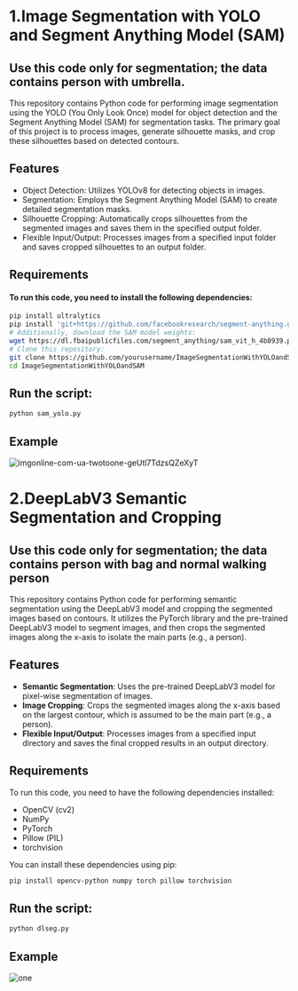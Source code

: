 
# 1.Image Segmentation with YOLO and Segment Anything Model (SAM)
## Use this code only for segmentation; the data contains person with umbrella.
This repository contains Python code for performing image segmentation using the YOLO (You Only Look Once) model for object detection and the Segment Anything Model (SAM) for segmentation tasks. The primary goal of this project is to process images, generate silhouette masks, and crop these silhouettes based on detected contours.








## Features

 - Object Detection: Utilizes YOLOv8 for detecting objects in images.
 -  Segmentation: Employs the Segment Anything Model (SAM) to create detailed segmentation masks.
 -  Silhouette Cropping: Automatically crops silhouettes from the segmented images and saves them in the specified output folder.
 - Flexible Input/Output: Processes images from a specified input folder and saves cropped silhouettes to an output folder.


## Requirements

#### To run this code, you need to install the following dependencies:
```bash
pip install ultralytics
pip install 'git+https://github.com/facebookresearch/segment-anything.git'
# Additionally, download the SAM model weights:
wget https://dl.fbaipublicfiles.com/segment_anything/sam_vit_h_4b8939.pth
# Clone this repository:
git clone https://github.com/yourusername/ImageSegmentationWithYOLOandSAM.git
cd ImageSegmentationWithYOLOandSAM

```
## Run the script:
```bash
python sam_yolo.py
```
## Example
![imgonline-com-ua-twotoone-geUtl7TdzsQZeXyT](https://github.com/user-attachments/assets/7232709f-e209-4edd-ab31-c0a9d64cd8f9)




# 2.DeepLabV3 Semantic Segmentation and Cropping
## Use this code only for segmentation; the data contains person with bag and normal walking person

This repository contains Python code for performing semantic segmentation using the DeepLabV3 model and cropping the segmented images based on contours. It utilizes the PyTorch library and the pre-trained DeepLabV3 model to segment images, and then crops the segmented images along the x-axis to isolate the main parts (e.g., a person).

## Features

- **Semantic Segmentation**: Uses the pre-trained DeepLabV3 model for pixel-wise segmentation of images.
- **Image Cropping**: Crops the segmented images along the x-axis based on the largest contour, which is assumed to be the main part (e.g., a person).
- **Flexible Input/Output**: Processes images from a specified input directory and saves the final cropped results in an output directory.

## Requirements

To run this code, you need to have the following dependencies installed:

- OpenCV (cv2)
- NumPy
- PyTorch
- Pillow (PIL)
- torchvision

You can install these dependencies using pip:

```bash
pip install opencv-python numpy torch pillow torchvision
```
## Run the script:
```bash
python dlseg.py
```
## Example
![one](https://github.com/user-attachments/assets/af1cf9b8-f7ab-42e9-9ee9-081b58811471)
